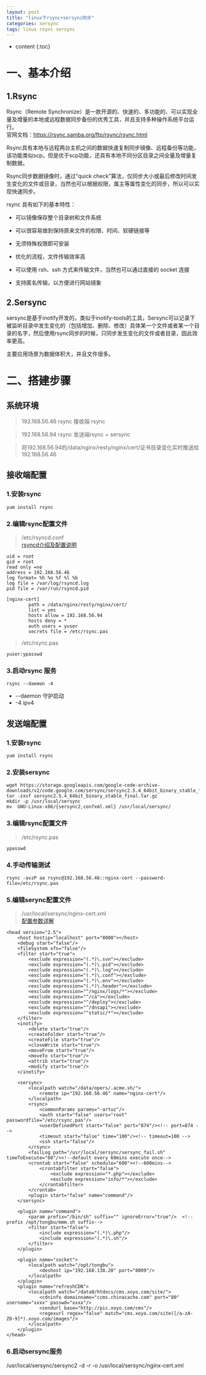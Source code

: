 ```yaml
---
layout: post
title: "linux下rsync+sersync同步"
categories: sersync
tags: linux rsync sersync
---
```

* content
{:toc}



# 一、基本介绍 
## 1.Rsync

  Rsync（Remote Synchronize）是一款开源的、快速的、多功能的、可以实现全量及增量的本地或远程数据同步备份的优秀工具，并且支持多种操作系统平台运行。  
官网文档：https://rsync.samba.org/ftp/rsync/rsync.html

Rsync具有本地与远程两台主机之间的数据快速复制同步镜像、远程备份等功能，该功能类似scp，但是优于scp功能，还具有本地不同分区目录之间全量及增量复制数据。

Rsync同步数据镜像时，通过“quick check”算法，仅同步大小或最后修改时间发生变化的文件或目录，当然也可以根据权限，属主等属性变化的同步，所以可以实现快速同步。

rsync 具有如下的基本特性：

* 可以镜像保存整个目录树和文件系统

* 可以很容易做到保持原来文件的权限、时间、软硬链接等

* 无须特殊权限即可安装

* 优化的流程，文件传输效率高

* 可以使用 rsh、ssh 方式来传输文件，当然也可以通过直接的 socket 连接

* 支持匿名传输，以方便进行网站镜象

## 2.Sersync

sersync是基于inotify开发的，类似于inotify-tools的工具，Sersync可以记录下被监听目录中发生变化的（包括增加、删除、修改）具体某一个文件或者某一个目录的名字，然后使用rsync同步的时候，只同步发生变化的文件或者目录，因此效率更高。

主要应用场景为数据体积大，并且文件很多。


# 二、搭建步骤
## 系统环境
> 192.168.56.46 rsync 接收端 rsync

> 192.168.56.94 rsync 发送端rsync + sersync

> 将192.168.56.94的/data/nginx/resty/nginx/cert/证书目录变化实时推送给192.168.56.46

## 接收端配置
### 1.安装rsync
```
yum install rsync
```

### 2.编辑rsync配置文件
> /etc/rsyncd.conf   
[rsyncd介绍及配置说明](http://blog.51cto.com/lschao/1408986)

```
uid = root
gid = root
read only =no
address = 192.168.56.46
log format= %h %o %f %l %b
log file = /var/log/rsyncd.log
pid file = /var/run/rsyncd.pid

[nginx-cert]
        path = /data/nginx/resty/nginx/cert/
        list = yes
        hosts allow = 192.168.56.94
        hosts deny = *
        auth users = yuser
        secrets file = /etc/rsync.pas
```  
> /etc/rsync.pas

```
yuser:ypasswd 
```    
        
### 3.启动rsync 服务
```
rsync --daemon -4
```
* --daemon 守护启动  
* -4 ipv4

## 发送端配置
### 1.安装rsync
```
yum install rsync
```

### 2.安装sersync
```
wget https://storage.googleapis.com/google-code-archive-downloads/v2/code.google.com/sersync/sersync2.5.4_64bit_binary_stable_final.tar.gz
tar -zxvf sersync2.5.4_64bit_binary_stable_final.tar.gz
mkdir -p /usr/local/sersync
mv  GNU-Linux-x86/{sersync2,confxml.xml} /usr/local/sersync/
```
### 3.编辑rsync配置文件
> /etc/rsync.pas

```
ypasswd
```

### 4.手动传输测试
 ```
 rsync -avzP aa rsync@192.168.56.46::nginx-cert --password-file=/etc/rsync.pas
 ```

### 5.编辑serync配置文件

> /usr/local/sersync/nginx-cert.xml  
[配置参数详解](https://www.linuxidc.com/Linux/2012-02/53572p3.htm) 

```
<head version="2.5">                                                                                    
    <host hostip="localhost" port="8008"></host>                                                        
    <debug start="false"/>                                                                              
    <fileSystem xfs="false"/>                                                                           
    <filter start="true">                                                                               
        <exclude expression="(.*)\.svn"></exclude>                                                      
        <exclude expression="(.*)\.pid"></exclude>                                                      
        <exclude expression="(.*)\.log"></exclude>
        <exclude expression="(.*)\.conf"></exclude>                                                      
        <exclude expression="(.*)\.env"></exclude>                                                      
        <exclude expression="(.*)\.header"></exclude>                                                                                                           
        <exclude expression="^/nginx/logs/*"></exclude>                                                 
        <exclude expression="^/ca"></exclude>
        <exclude expression="^/deploy"></exclude>
        <exclude expression="^/dnsapi"></exclude>
        <exclude expression="^static/*"></exclude>                                                                                                            
    </filter>                                                                                           
    <inotify>                                                                                           
        <delete start="true"/>                                                                          
        <createFolder start="true"/>                                                                    
        <createFile start="true"/>                                                                      
        <closeWrite start="true"/>                                                                      
        <moveFrom start="true"/>                                                                        
        <moveTo start="true"/>                                                                          
        <attrib start="true"/>                                                                          
        <modify start="true"/>                                                                         
    </inotify>                                                                                          
                                                                                                        
    <sersync>                                                                                           
        <localpath watch="/data/opers/.acme.sh/">                                                           
            <remote ip="192.168.56.46" name="nginx-cert"/>
        </localpath>                                                                                    
        <rsync>                                                                                         
            <commonParams params="-artuz"/>                                                             
            <auth start="false" users="root" passwordfile="/etc/rsync.pas"/>                            
            <userDefinedPort start="false" port="874"/><!-- port=874 -->                                
            <timeout start="false" time="100"/><!-- timeout=100 -->                                     
            <ssh start="false"/>                                                                        
        </rsync>                                                                                        
        <failLog path="/usr/local/sersync/sersync_fail.sh" timeToExecute="60"/><!--default every 60mins execute once-->
        <crontab start="false" schedule="600"><!--600mins-->                                            
            <crontabfilter start="false">                                                               
                <exclude expression="*.php"></exclude>                                                  
                <exclude expression="info/*"></exclude>                                                 
            </crontabfilter>                                                                            
        </crontab>                                                                                      
        <plugin start="false" name="command"/>                                                          
    </sersync>                                                                                          
                                                                                                        
    <plugin name="command">                                                                             
        <param prefix="/bin/sh" suffix="" ignoreError="true"/>  <!--prefix /opt/tongbu/mmm.sh suffix--> 
        <filter start="false">                                                                          
            <include expression="(.*)\.php"/>                                                           
            <include expression="(.*)\.sh"/>                                                            
        </filter>                                                                                       
    </plugin>                                                                                           
                                                                                                        
    <plugin name="socket">                                                                              
        <localpath watch="/opt/tongbu">                                                                 
            <deshost ip="192.168.138.20" port="8009"/>                                                  
        </localpath>                                                                                    
    </plugin>                                                                                           
    <plugin name="refreshCDN">                                                                          
        <localpath watch="/data0/htdocs/cms.xoyo.com/site/">                                            
            <cdninfo domainname="ccms.chinacache.com" port="80" username="xxxx" passwd="xxxx"/>         
            <sendurl base="http://pic.xoyo.com/cms"/>                                                   
            <regexurl regex="false" match="cms.xoyo.com/site([/a-zA-Z0-9]*).xoyo.com/images"/>          
        </localpath>                                                                                    
    </plugin>                                                                                           
</head>
```
### 6.启动sersync服务
/usr/local/sersync/sersync2 -d -r -o /usr/local/sersync/nginx-cert.xml                                                                                            






